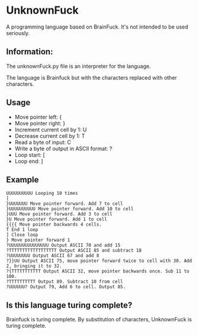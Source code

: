 # UnknownFuck
A programming language based on BrainFuck. It's not intended to be used seriously.
## Information:
The unknownFuck.py file is an interpreter for the language.

The language is Brainfuck but with the characters replaced with other characters.

## Usage
- Move pointer left: {
- Move pointer right: }
- Increment current cell by 1: U
- Decrease current cell by 1: T
- Read a byte of input: C
- Write a byte of output in ASCII format: ?
- Loop start: \[
- Loop end: \]
## Example
```
UUUUUUUUUU Looping 10 times
[
}UUUUUUU Move pointer forward. Add 7 to cell
}UUUUUUUUUU Move pointer forward. Add 10 to cell
}UUU Move pointer forward. Add 3 to cell
}U Move pointer forward. Add 1 to cell
{{{{ Move pointer backwards 4 cells.
T End 1 loop
] Close loop
} Move pointer forward 1
?UUUUUUUUUUUUUUU Output ASCII 70 and add 15
?TTTTTTTTTTTTTTTTTT Output ASCII 85 and subtract 18
?UUUUUUUU Output ASCII 67 and add 8
?}}UU Output ASCII 75, move pointer forward twice to cell with 30. Add 2, bringing it to 32.
?{TTTTTTTTTTT Output ASCII 32, move pointer backwards once. Sub 11 to 100.
?TTTTTTTTTT Output 89. Subtract 10 from cell
?UUUUUU? Output 79, Add 6 to cell. Output 85.
```
## Is this language turing complete?
Brainfuck is turing complete. By substitution of characters, UnknownFuck is turing complete.
